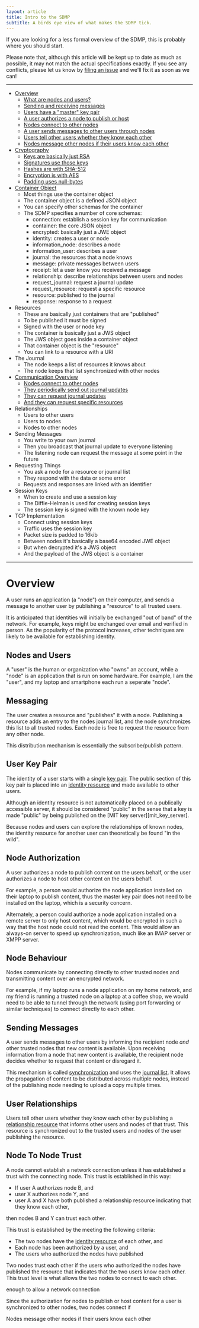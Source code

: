 ```yaml
---
layout: article
title: Intro to the SDMP
subtitle: A birds eye view of what makes the SDMP tick.
---
```



If you are looking for a less formal overview of the SDMP, this
is probably where you should start.

Please note that, although this article will be kept up to date
as much as possible, it may not match the actual specifications
exactly. If you see any conflicts, please let us know by
[filing an issue](https://github.com/sdmp/sdmp.github.io/issues)
and we'll fix it as soon as we can!

---

* [Overview](#overview)
	- [What are nodes and users?](#nodes-and-users)
	- [Sending and receiving messages](#messaging)
	- [Users have a "master" key pair](#user-key-pair)
	- [A user authorizes a node to publish or host](#node-authorization)
	- [Nodes connect to other nodes](#node-behaviour)
	- [A user sends messages to other users through nodes](#sending-messages)
	- [Users tell other users whether they know each other](#user-relationships)
	- [Nodes message other nodes if their users know each other](#node-to-node-trust)
* [Cryptography](#cryptography)
	- [Keys are basically just RSA](#rsa-keys)
	- [Signatures use those keys](#signature)
	- [Hashes are with SHA-512](#hashing)
	- [Encryption is with AES](#aes-encryption)
	- [Padding uses null-bytes](#padding)
* [Container Object](#container)
	- Most things use the container object
	- The container object is a defined JSON object
	- You can specify other schemas for the container
	- The SDMP specifies a number of core schemas:
		- connection: establish a session key for communication
		- container: the core JSON object
		- encrypted: basically just a JWE object
		- identity: creates a user or node
		- information_node: describes a node
		- information_user: describes a user
		- journal: the resources that a node knows
		- message: private messages between users
		- receipt: let a user know you received a message
		- relationship: describe relationships between users and nodes
		- request_journal: request a journal update
		- request_resource: request a specific resource
		- resource: published to the journal
		- response: response to a request
* Resources
	- These are basically just containers that are "published"
	- To be published it must be signed
	- Signed with the user or node key
	- The container is basically just a JWS object
	- The JWS object goes inside a container object
	- That container object is the "resource"
	- You can link to a resource with a URI
* The Journal
	- The node keeps a list of resources it knows about
	- The node keeps that list synchronized with other nodes
* [Communication Overview](#communication-overview)
	- [Nodes connect to other nodes](#node-to-node-connection)
	- [They periodically send out journal updates](#nodes-send-journal-updates)
	- [They can request journal updates](#nodes-request-journal-updates)
	- [And they can request specific resources](#nodes-request-resources)
* Relationships
	- Users to other users
	- Users to nodes
	- Nodes to other nodes
* Sending Messages
	- You write to your own journal
	- Then you broadcast that journal update to everyone listening
	- The listening node can request the message at some point in the future
* Requesting Things
	- You ask a node for a resource or journal list
	- They respond with the data or some error
	- Requests and responses are linked with an identifier
* Session Keys
	- When to create and use a session key
	- The Diffie-Helman is used for creating session keys
	- The session key is signed with the known node key
* TCP Implementation
	- Connect using session keys
	- Traffic uses the session key
	- Packet size is padded to 16kib
	- Between nodes it's basically a base64 encoded JWE object
	- But when decrypted it's a JWS object
	- And the payload of the JWS object is a container

---

# Overview

A user runs an application (a "node") on their computer, and sends a message
to another user by publishing a "resource" to all trusted users.

It is anticipated that identities will initially be exchanged "out of band"
of the network. For example, keys might be exchanged over email and verified
in person. As the popularity of the protocol increases, other techniques are
likely to be available for establishing identity.

## Nodes and Users

A "user" is the human or organization who "owns" an account, while a "node" is
an application that is run on some hardware. For example, I am the "user", and
my laptop and smartphone each run a seperate "node".

## Messaging

The user creates a resource and "publishes" it with a node. Publishing a resource
adds an entry to the nodes journal list, and the node synchronizes this list to
all trusted nodes. Each node is free to request the resource from any other node.

This distribution mechanism is essentially the subscribe/publish pattern.

## User Key Pair

The identity of a user starts with a single [key pair](#rsa-keys). The public
section of this key pair is placed into an [identity resource](#TODO) and
made available to other users.

Although an identity resource is not automatically placed on a publically
accessible server, it should be considered "public" in the sense that a
key is made "public" by being published on the [MIT key server][mit_key_server].

Because nodes and users can explore the relationships of known nodes, the
identity resource for another user can theoretically be found "in the wild".

## Node Authorization

A user authorizes a node to publish content on the users behalf, or the user
authorizes a node to host other content on the users behalf.

For example, a person would authorize the node application installed on
their laptop to publish content, thus the master key pair does not need
to be installed on the laptop, which is a security concern.

Alternately, a person could authorize a node application installed on a
remote server to only host content, which would be encrypted in such a
way that the host node could not read the content. This would allow an
always-on server to speed up synchronization, much like an IMAP server
or XMPP server.

## Node Behaviour

Nodes communicate by connecting directly to other trusted nodes and
transmitting content over an encrypted network.

For example, if my laptop runs a node application on my home network, and
my friend is running a trusted node on a laptop at a coffee shop, we would
need to be able to tunnel through the network (using port forwarding or
similar techniques) to connect directly to each other.

## Sending Messages

A user sends messages to other users by informing the recipient node *and*
other trusted nodes that new content is available. Upon receiving information
from a node that new content is available, the recipient node decides whether
to request that content or disregard it.

This mechanism is called [synchronization](#TODO) and uses the [journal list](#TODO).
It allows the propagation of content to be distributed across multiple nodes,
instead of the publishing node needing to upload a copy multiple times.

## User Relationships

Users tell other users whether they know each other by publishing a
[relationship resource](#TODO) that informs other users and nodes of
that trust. This resource is synchronized out to the trusted users
and nodes of the user publishing the resource.

## Node To Node Trust

A node cannot establish a network connection unless it has established a
trust with the connecting node. This trust is established in this way:

* If user A authorizes node B, and
* user X authorizes node Y, and
* user A and X have both published a relationship resource indicating
	that they know each other,

then nodes B and Y can trust each other.




 This trust is established by the meeting
the following criteria:

* The two nodes have the [identity resource](#TODO) of each other, and
* Each node has been authorized by a user, and
* The users who authorized the nodes have published

Two nodes trust each other if the users who authorized the nodes have
published the resource that indicates that the two users know each other.
This trust level is what allows the two nodes to connect to each other.


enough to allow a network connection



Since the authorization for nodes to publish or host content for a user is
synchronized to other nodes, two nodes connect if 

Nodes message other nodes if their users know each other
